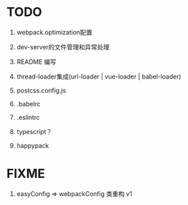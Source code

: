 # TODO

1. webpack.optimization配置

2. dev-server的文件管理和异常处理

3. README 编写

4. thread-loader集成(url-loader | vue-loader | babel-loader)

5. postcss.config.js

6. .babelrc

7. .eslintrc

8. typescript？

9. happypack

# FIXME

1. easyConfig => webpackConfig 类重构 v1
